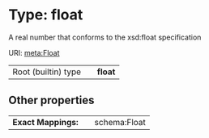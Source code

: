 
# Type: float


A real number that conforms to the xsd:float specification

URI: [meta:Float](https://w3id.org/linkml/Float)

|  |  |  |
| --- | --- | --- |
| Root (builtin) type | | **float** |

## Other properties

|  |  |  |
| --- | --- | --- |
| **Exact Mappings:** | | schema:Float |


